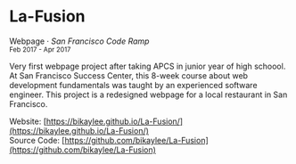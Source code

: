 # La-Fusion

Webpage &middot; _San Francisco Code Ramp_ <br>
<small>Feb 2017 - Apr 2017</small>

Very first webpage project after taking APCS in junior year of high schoool. At San Francisco Success Center, this 8-week course about web development fundamentals was taught by an experienced software engineer. This project is a redesigned webpage for a local restaurant in San Francisco.

Website: [https://bikaylee.github.io/La-Fusion/](https://bikaylee.github.io/La-Fusion/) <br>
Source Code: [https://github.com/bikaylee/La-Fusion](https://github.com/bikaylee/La-Fusion)
